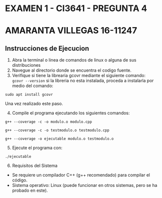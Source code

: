 # EXAMEN 1 - CI3641 - PREGUNTA 4
# AMARANTA VILLEGAS 16-11247

## Instrucciones de Ejecucion

1. Abra la terminal o linea de comandos de linux o alguna de sus distribuciones
2. Navegue al directorio donde se encuentra el codigo fuente.
3. Verifique si tiene la librearia gcovr mediante el siguiente comando:
``` gcovr --version```
si la libreria no esta instalada, proceda a instalarla por medio del comando:

``` sudo apt install gcovr ```

Una vez realizado este paso.

4. Compile el programa ejecutando los siguientes comandos:

``` g++ --coverage -c -o modulo.o modulo.cpp  ```

``` g++ --coverage -c -o testmodulo.o testmodulo.cpp ```

``` g++ --coverage -o ejecutable modulo.o testmodulo.o ```


5. Ejecute el programa con:

``` ./ejecutable ```

6. Requisitos del Sistema


- Se requiere un compilador C++ (g++ recomendado) para compilar el código.
- Sistema operativo: Linux (puede funcionar en otros sistemas, pero se ha probado en este).


